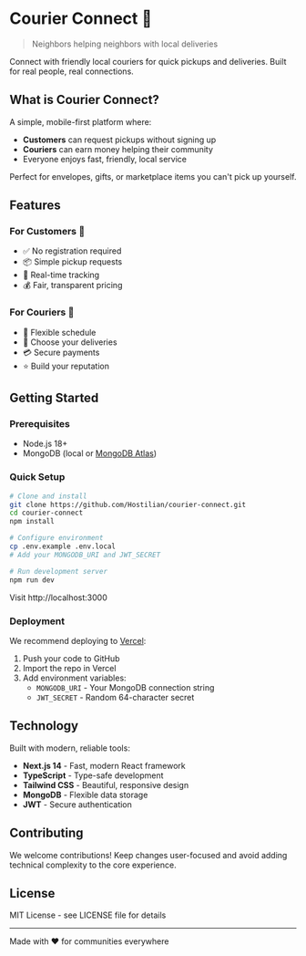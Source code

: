 # Courier Connect 🚀

> Neighbors helping neighbors with local deliveries

Connect with friendly local couriers for quick pickups and deliveries. Built for real people, real connections.

## What is Courier Connect?

A simple, mobile-first platform where:

- **Customers** can request pickups without signing up
- **Couriers** can earn money helping their community
- Everyone enjoys fast, friendly, local service

Perfect for envelopes, gifts, or marketplace items you can't pick up yourself.

## Features

### For Customers 🙋
- ✅ No registration required
- 📦 Simple pickup requests
- 📱 Real-time tracking
- 💰 Fair, transparent pricing

### For Couriers 🚴
- 💼 Flexible schedule
- 📍 Choose your deliveries
- 💳 Secure payments
- ⭐ Build your reputation

## Getting Started

### Prerequisites
- Node.js 18+
- MongoDB (local or [MongoDB Atlas](https://mongodb.com/cloud/atlas))

### Quick Setup

```bash
# Clone and install
git clone https://github.com/Hostilian/courier-connect.git
cd courier-connect
npm install

# Configure environment
cp .env.example .env.local
# Add your MONGODB_URI and JWT_SECRET

# Run development server
npm run dev
```

Visit http://localhost:3000

### Deployment

We recommend deploying to [Vercel](https://vercel.com):

1. Push your code to GitHub
2. Import the repo in Vercel
3. Add environment variables:
   - `MONGODB_URI` - Your MongoDB connection string
   - `JWT_SECRET` - Random 64-character secret

## Technology

Built with modern, reliable tools:

- **Next.js 14** - Fast, modern React framework
- **TypeScript** - Type-safe development
- **Tailwind CSS** - Beautiful, responsive design
- **MongoDB** - Flexible data storage
- **JWT** - Secure authentication

## Contributing

We welcome contributions! Keep changes user-focused and avoid adding technical complexity to the core experience.

## License

MIT License - see LICENSE file for details

---

Made with ❤️ for communities everywhere
